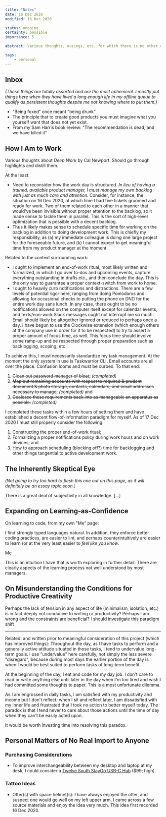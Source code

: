 ```yaml
---
title: "Notes"
date: 16 Dec 2020
modified: 16 Dec 2020

status: ongoing
certainty: possible
importance: 5

abstract: Various thoughts, musings, etc. for which there is no other clear home. Most are personal, brief, and fleeting by nature; some may eventually become longer works or be removed.

tags:
    - personal
---
```

## Inbox

_(These things are totally assorted and are the most ephemeral. I mostly put things here when they have lived a long enough life in my offline queue to qualify as persistent thoughts despite me not knowing where to put them.)_

- "Being foxed" once meant "being drunk"
- The principle that to create good products you must imagine what you yourself want that does not yet exist.
- From my Sam Harris book review: "The recommendation is dead, and we have killed it"

## How I Am to Work

Various thoughts about _Deep Work_ by Cal Newport. Should go through highlights and distill them.

At the least:
- Need to reconsider how the work day is structured. _In lieu of having a trained, available product manager, I must manage my own backlog with just as much care and attention._ Consider, for instance, the situation on 16 Dec 2020, at which time I had five tickets groomed and ready for work. Two of them related to each other in a manner that would've been invisible without proper attention to the backlog, so it made sense to tackle them in parallel. This is the sort of high-level optimization that is possible with a decent backlog.
- Thus it likely makes sense to schedule specific time for working on the backlog in addition to doing development work. This is chiefly my responsibility, as (a) my immediate colleague is doing one large project for the foreseeable future, and (b) I cannot expect to get meaningful time from my product manager at the moment.

Related to the context surrounding work:
- I ought to implement an end-of-work ritual, most likely written and formalized, in which I go over to-dos and upcoming events, capture everything outstanding in drafts etc., and then conclude the day. This is the only way to guarantee a proper context-switch from work to home.
- I ought to heavily curb notifications and distractions. There are a few levels of potential rigor here, ranging from doing Pomodoros and allowing for occasional checks to putting the phone on DND for the entire work day sans lunch. In any case, there ought to be no notifications allowed on the computer itself except for calendar events, and texts/non-work Slack messages ought not interrupt me so much. Email should likely be altogether ignored or reduced to perhaps once a day. I have begun to use the Clockwise extension (which enough others at the company use in order for it to be respected) to try to assert a proper amount of focus time, as well. This focus time should involve some ramp-up and be respected through proper preparation such as backlogging, scoping, etc.

To achieve this, I must necessarily standardize my task management. At the moment the only system in use is Taskwarrior CLI. Email accounts are all over the place. Confusion looms and must be curbed. To that end:
1. ~~Clean out password manager of bloat~~; _(completed)_
2. ~~Map out remaining accounts with respect to required & prudent document & photo storage, contacts, calendars, and email addresses necessary to manage~~; _(completed)_ and
3. ~~Coalesce these requirements back into as manageable an apparatus as possible.~~ _(completed)_

I completed these tasks within a few hours of setting them and have established a decent flow-of-information paradigm for myself. As of 17 Dec 2020 I must still properly consider the following:

1. Constructing the proper end-of-work ritual;
2. Formalizing a proper notifications policy during work hours and on work devices; and
3. How to approach scheduling (blocking off?) time for backlogging and other things tangential to active development work.

## The Inherently Skeptical Eye

_(Not going to try too hard to flesh this one out on this page, as it will definitely be an essay topic soon.)_

There is a great deal of subjectivity in all knowledge. [...]

## Expanding on Learning-as-Confidence

On learning to code, from my own "Me" page:
<div class="epigraph">
<p> I find strongly typed languages natural. In addition, they enforce better coding practices, are easier to lint, and perhaps counterintuitively are easier to learn (or at the very least easier to <i>feel like you know.</i></p>
<p>Me</p>
</div>

This is an intuition I have that is worth exploring in further detail. There are clearly aspects of the learning process not well understood by most managers.

## On Misunderstanding the Conditions for Productive Creativity

Perhaps the lack of tension in any aspect of life (minimalism, isolation, etc.) is in fact deeply not conducive to writing or productivity? Perhaps I am wrong and the constraints are beneficial? I should investigate this paradigm shift

---

Related, and written prior to meaningful consideration of this project (which has improved things): Throughout the day, as I have tasks to perform and a generally active attitude situated in those tasks, I tend to undervalue long-term goals. I use "undervalue" here carefully, not simply the less severe "disregard", because during most days the earlier portion of the day is when I would be best suited to perform tasks of long-term benefit.

At the beginning of the day, I eat and code for my day job. I don't care to read or write anything else until later in the day when I'm too tired and wish I had committed some thoughts to paper. This is a most unfortunate dilemma.

As I am engrossed in daily tasks, I am satisfied with my productivity and income but I don't reflect; when I sit and reflect later, I am dissatisfied with my inner life and frustrated that I took no action to better myself today. The paradox is that I tend never to care about those actions until the time of day when they can't be easily acted upon.

It would be worth investing time into resolving this paradox.

## Personal Matters of No Real Import to Anyone

### Purchasing Considerations

- To improve interchangeability between my desktop and laptop at my desk, I could consider a [Twelve South StayGo USB-C Hub](https://www.twelvesouth.com/products/staygo-usb-c-hub) ($99; high).

### Tattoo Ideas
- Otter(s) with space helmet(s): I have always enjoyed the otter, and suspect one would go well on my left upper arm. I came across a few source materials and enjoy the idea very much. This idea first recorded 16 Dec 2020.
